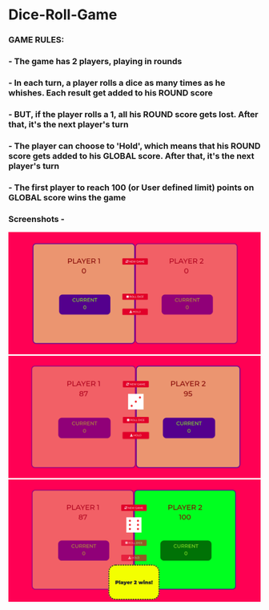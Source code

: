 # Dice-Roll-Game

### GAME RULES:
### - The game has 2 players, playing in rounds
### - In each turn, a player rolls a dice as many times as he whishes. Each result get added to his ROUND score
### - BUT, if the player rolls a 1, all his ROUND score gets lost. After that, it's the next player's turn
### - The player can choose to 'Hold', which means that his ROUND score gets added to his GLOBAL score. After that, it's the next player's turn
### - The first player to reach 100 (or User defined limit) points on GLOBAL score wins the game


### Screenshots -
  ![Initial](Media/DRG1.png)
  ![Middle](Media/DRG2.png)
  ![Win](Media/DRG3.png)
